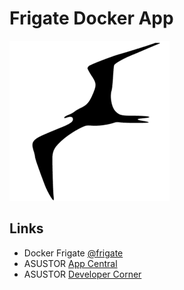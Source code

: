 # Frigate Docker App

![Frigate](CONTROL/icon.png)

## Links
* Docker Frigate [@frigate](https://github.com/blakeblackshear/frigate)
* ASUSTOR [App Central](http://www.asustor.com/apps?lan=en)
* ASUSTOR [Developer Corner](http://developer.asustor.com/)